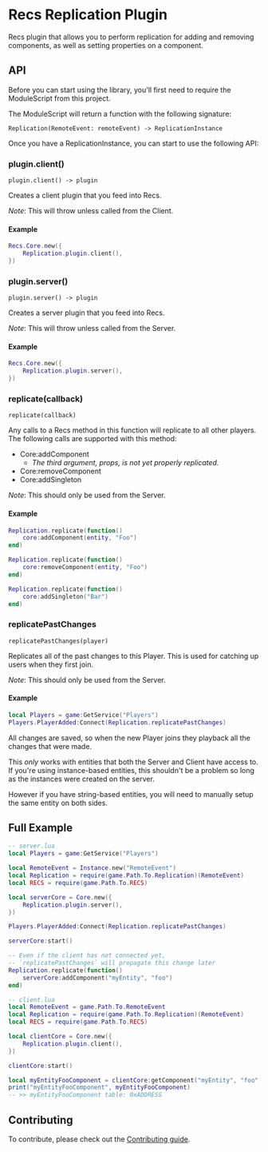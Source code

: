 # Recs Replication Plugin

Recs plugin that allows you to perform replication for adding and removing components, as well as setting properties on a component.

## API

Before you can start using the library, you'll first need to require the ModuleScript from this project.

The ModuleScript will return a function with the following signature:

`Replication(RemoteEvent: remoteEvent) -> ReplicationInstance`

Once you have a ReplicationInstance, you can start to use the following API:

### plugin.client()
`plugin.client() -> plugin`

Creates a client plugin that you feed into Recs.

*Note*: This will throw unless called from the Client.

#### Example
```lua
Recs.Core.new({
	Replication.plugin.client(),
})
```

### plugin.server()
`plugin.server() -> plugin`

Creates a server plugin that you feed into Recs.

*Note*: This will throw unless called from the Server.

#### Example
```lua
Recs.Core.new({
	Replication.plugin.server(),
})
```

### replicate(callback)
`replicate(callback)`

Any calls to a Recs method in this function will replicate to all other players.
The following calls are supported with this method:
- Core:addComponent
	- *The third argument, props, is not yet properly replicated.*
- Core:removeComponent
- Core:addSingleton

*Note*: This should only be used from the Server.

#### Example
```lua
Replication.replicate(function()
	core:addComponent(entity, "Foo")
end)

Replication.replicate(function()
	core:removeComponent(entity, "Foo")
end)

Replication.replicate(function()
	core:addSingleton("Bar")
end)
```

### replicatePastChanges
`replicatePastChanges(player)`

Replicates all of the past changes to this Player. This is used for catching up users when they first join.

*Note*: This should only be used from the Server.

#### Example
```lua
local Players = game:GetService("Players")
Players.PlayerAdded:Connect(Replication.replicatePastChanges)
```

All changes are saved, so when the new Player joins they playback all the changes that were made.

This *only* works with entities that both the Server and Client have access to. If you're using instance-based entities, this shouldn't be a problem so long as the instances were created on the server.

However if you have string-based entities, you will need to manually setup the same entity on both sides.

## Full Example
```lua
-- server.lua
local Players = game:GetService("Players")

local RemoteEvent = Instance.new("RemoteEvent")
local Replication = require(game.Path.To.Replication)(RemoteEvent)
local RECS = require(game.Path.To.RECS)

local serverCore = Core.new({
	Replication.plugin.server(),
})

Players.PlayerAdded:Connect(Replication.replicatePastChanges)

serverCore:start()

-- Even if the client has not connected yet,
-- `replicatePastChanges` will propagate this change later
Replication.replicate(function()
	serverCore:addComponent("myEntity", "foo")
end)
```

```lua
-- client.lua
local RemoteEvent = game.Path.To.RemoteEvent
local Replication = require(game.Path.To.Replication)(RemoteEvent)
local RECS = require(game.Path.To.RECS)

local clientCore = Core.new({
	Replication.plugin.client(),
})

clientCore:start()

local myEntityFooComponent = clientCore:getComponent("myEntity", "foo")
print("myEntityFooComponent", myEntityFooComponent)
-- >> myEntityFooComponent table: 0xADDRESS
```

## Contributing

To contribute, please check out the [Contributing guide](CONTRIBUTING.md).
